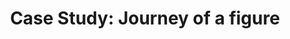 ---
layout: default
title: "Case Study: Journey of a figure"
parent: Fundamentals
description: 'Case Study: Journey of a figure'
---
